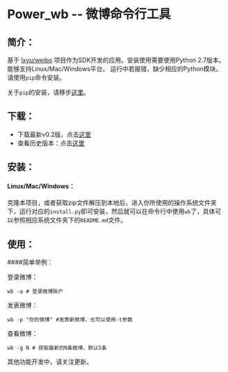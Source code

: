 Power_wb -- 微博命令行工具
==========

## 简介：
基于 [lxyu/weibo](https://github.com/lxyu/weibo) 项目作为SDK开发的应用。安装使用需要使用Python 2.7版本。能够支持Linux/Mac/Windows平台。
运行中若报错，缺少相应的Python模块，请使用`pip`命令安装。

关于`pip`的安装，请移步[这里](https://github.com/zhanglintc/tools-lite/tree/master/misc/pip_install)。

## 下载：
- 下载最新v0.2版，点击[这里](https://zhanglintc.github.io/download/wb.zip)
- 查看历史版本：点击[这里](https://github.com/zhanglintc/xiaobawang/releases)

## 安装：

#### Linux/Mac/Windows：
克隆本项目，或者获取zip文件解压到本地后，进入你所使用的操作系统文件夹下，运行对应的`install.py`即可安装，然后就可以在命令行中使用`wb`了，具体可以参照相应系统文件夹下的`README.md`文件。

## 使用：

####简单举例：

登录微博：

    wb -a # 登录微博账户

发表微博：

    wb -p "你的微博" #发表新微博，也可以使用-t参数

查看微博：

    wb -g N # 获取最新的N条微博，默认5条

其他功能开发中，请关注更新。